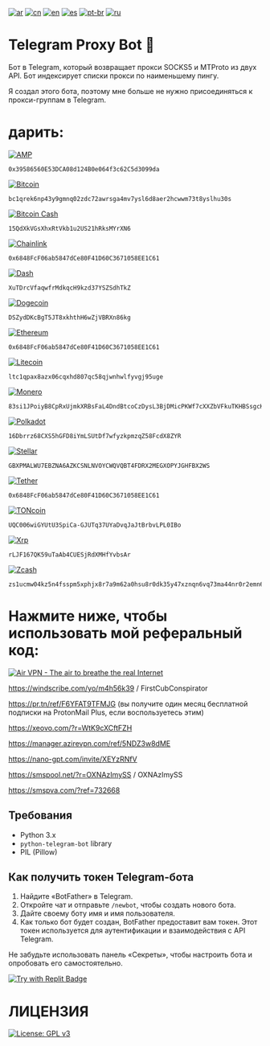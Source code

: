 [![ar](https://img.shields.io/badge/lang-ar-black.svg)](https://github.com/ddd75a650fee04c0ce576c877521c6bd/Telegram-Proxy-Scrapper/blob/main/README.ar.md)
[![cn](https://img.shields.io/badge/lang-cn-red.svg)](https://github.com/ddd75a650fee04c0ce576c877521c6bd/Telegram-Proxy-Scrapper/blob/main/README.cn.md)
[![en](https://img.shields.io/badge/lang-en-blue.svg)](https://github.com/ddd75a650fee04c0ce576c877521c6bd/Telegram-Proxy-Scrapper/edit/main/README.md)
[![es](https://img.shields.io/badge/lang-es-yellow.svg)](https://github.com/ddd75a650fee04c0ce576c877521c6bd/Telegram-Proxy-Scrapper/blob/main/README.es.md)
[![pt-br](https://img.shields.io/badge/lang-pt--br-green.svg)](https://github.com/ddd75a650fee04c0ce576c877521c6bd/Telegram-Proxy-Scrapper/blob/main/README.pt-br.md)
[![ru](https://img.shields.io/badge/lang-ru-white.svg)](https://github.com/ddd75a650fee04c0ce576c877521c6bd/Telegram-Proxy-Scrapper/blob/main/README.ru.md)

# Telegram Proxy Bot 🤖

Бот в Telegram, который возвращает прокси SOCKS5 и MTProto из двух API. Бот индексирует списки прокси по наименьшему пингу.

Я создал этого бота, поэтому мне больше не нужно присоединяться к прокси-группам в Telegram.

# дарить:

[![AMP](https://img.shields.io/badge/AMP-Etherscan↗-500050?style=for-the-badge&logo=amp&logoColor=white)](https://etherscan.io/address/0x39586560E53DCA08d124B0e064f3c62C5d3099da)
```
0x39586560E53DCA08d124B0e064f3c62C5d3099da
```

[![Bitcoin](https://img.shields.io/badge/Bitcoin-Blockchain↗-000?style=for-the-badge&logo=bitcoin&logoColor=white)](https://www.blockchain.com/btc/address/bc1qrek6np43y9gmnq02zdc72awrsga4mv7ysl6d8aer2hcwwm73t8yslhu30s)
```
bc1qrek6np43y9gmnq02zdc72awrsga4mv7ysl6d8aer2hcwwm73t8yslhu30s
```

[![Bitcoin Cash](https://img.shields.io/badge/Bitcoin%20Cash-Blockchair↗-8DC351?style=for-the-badge&logo=bitcoincash&logoColor=white)](https://blockchair.com/bitcoin-cash/address/15QdXkVGsXhxRtVkb1u2US21hRksMYrXN6)
```
15QdXkVGsXhxRtVkb1u2US21hRksMYrXN6
```

[![Chainlink](https://img.shields.io/badge/Chainlink-Etherscan↗-375BD2?style=for-the-badge&logo=chainlink&logoColor=white)](https://etherscan.io/address/0x6848FcF06ab5847dCe80F41D60C3671058EE1C61)
```
0x6848FcF06ab5847dCe80F41D60C3671058EE1C61
```

[![Dash](https://img.shields.io/badge/Dash-Explorer↗-008CE7?style=for-the-badge&logo=dash&logoColor=white)](https://explorer.dash.org/insight/address/XuTDrcVfaqwfrMdkqcH9kzd37YSZSdhTkZ)
```
XuTDrcVfaqwfrMdkqcH9kzd37YSZSdhTkZ
```

[![Dogecoin](https://img.shields.io/badge/Doge-BitInfoCharts↗-B59A30?style=for-the-badge&logo=dogecoin&logoColor=white)](https://bitinfocharts.com/dogecoin/address/DSZydDKcBgT5JT8xkhthH6wZjVBRXn86kg)
```
DSZydDKcBgT5JT8xkhthH6wZjVBRXn86kg
```

[![Ethereum](https://img.shields.io/badge/Ethereum-Etherscan↗-3C3C3D?style=for-the-badge&logo=ethereum&logoColor=white)](https://etherscan.io/address/0x6848FcF06ab5847dCe80F41D60C3671058EE1C61)
```
0x6848FcF06ab5847dCe80F41D60C3671058EE1C61
```

[![Litecoin](https://img.shields.io/badge/Litecoin-Blockchair↗-A6A9AA?style=for-the-badge&logo=litecoin&logoColor=white)](https://blockchair.com/litecoin/address/ltc1qpax8azx06cqxhd807qc58qjwnhwlfyvgj95uge)
```
ltc1qpax8azx06cqxhd807qc58qjwnhwlfyvgj95uge
```

[![Monero](https://img.shields.io/badge/Monero-Moneroexplorer↗-9A8B7B?style=for-the-badge&logo=monero&logoColor=white)](https://moneroexplorer.org/search?value=83si1JPoiyB8CpRxUjmkXRBsFaL4DndBtcoCzDysL3BjDMicPKWf7cXXZbVFkuTKHBSsgcKYDtSokBrHJZ5L5oud81nP5XM)
```
83si1JPoiyB8CpRxUjmkXRBsFaL4DndBtcoCzDysL3BjDMicPKWf7cXXZbVFkuTKHBSsgcKYDtSokBrHJZ5L5oud81nP5XM
```

[![Polkadot](https://img.shields.io/badge/Polkadot-Subscan↗-E6007A?style=for-the-badge&logo=polkadot&logoColor=white)](https://polkadot.subscan.io/account/16Dbrrz68CXS5hGFD8iYmLSUtDf7wfyzkpmzqZ58FcdX8ZYR)
```
16Dbrrz68CXS5hGFD8iYmLSUtDf7wfyzkpmzqZ58FcdX8ZYR
```

[![Stellar](https://img.shields.io/badge/Stellar-Blockchair↗-7D00FF?style=for-the-badge&logo=stellar&logoColor=white)](https://blockchair.com/stellar/address/GBXPMALWU7EBZNA6AZKCSNLNVOYCWQVQBT4FDRX2MEGXOPYJGHFBX2WS)
```
GBXPMALWU7EBZNA6AZKCSNLNVOYCWQVQBT4FDRX2MEGXOPYJGHFBX2WS
```

[![Tether](https://img.shields.io/badge/Tether-Etherscan↗-50AF95?style=for-the-badge&logo=tether&logoColor=white)](https://etherscan.io/address/0x6848FcF06ab5847dCe80F41D60C3671058EE1C61)
```
0x6848FcF06ab5847dCe80F41D60C3671058EE1C61
```

[![TONcoin](https://img.shields.io/badge/TONcoin-Tonscan↗-265CB3?style=for-the-badge&logo=ton&logoColor=white)](https://tonscan.org/address/UQC006wiGYUtU3SpiCa-GJUTq37UYaDvqJaJtBrbvLPL0IBo)
```
UQC006wiGYUtU3SpiCa-GJUTq37UYaDvqJaJtBrbvLPL0IBo
```

[![Xrp](https://img.shields.io/badge/Xrp-Blockchair↗-black?style=for-the-badge&logo=xrp&logoColor=white)](https://blockchair.com/xrp-ledger/account/rLJF167QK59uTaAb4CUESjRdXMHfYvbsAr)
```
rLJF167QK59uTaAb4CUESjRdXMHfYvbsAr
```

[![Zcash](https://img.shields.io/badge/Zcash-Blockchair↗-F4B728?style=for-the-badge&logo=zcash&logoColor=black)](https://blockchair.com/zcash/address/zs1ucmw04kz5n4fsspm5xphjx8r7a9m62a0hsu8r0dk35y47xznqn6vq73ma44nr0r2emn6qcym363)
```
zs1ucmw04kz5n4fsspm5xphjx8r7a9m62a0hsu8r0dk35y47xznqn6vq73ma44nr0r2emn6qcym363
```

# Нажмите ниже, чтобы использовать мой реферальный код:

<a href="https://airvpn.org/?referred_by=722312" title="Air VPN - The air to breathe the real Internet"><img src="https://airvpn.org/images/promotional/banner_641x91.gif" alt="Air VPN - The air to breathe the real Internet"></a>

https://windscribe.com/yo/m4h56k39 / FirstCubConspirator

https://pr.tn/ref/F6YFAT9TFMJG (вы получите один месяц бесплатной подписки на ProtonMail Plus, если воспользуетесь этим)

https://xeovo.com/?r=WtK9cXCftFZH

https://manager.azirevpn.com/ref/5NDZ3w8dME

https://nano-gpt.com/invite/XEYzRNfV

https://smspool.net/?r=OXNAzImySS / OXNAzImySS

https://smspva.com/?ref=732668

## Требования
- Python 3.x
- `python-telegram-bot` library
- PIL (Pillow)

## Как получить токен Telegram-бота

1. Найдите «BotFather» в Telegram.
2. Откройте чат и отправьте `/newbot`, чтобы создать нового бота.
3. Дайте своему боту имя и имя пользователя.
4. Как только бот будет создан, BotFather предоставит вам токен. Этот токен используется для аутентификации и взаимодействия с API Telegram.

Не забудьте использовать панель «Секреты», чтобы настроить бота и опробовать его самостоятельно.

[![Try with Replit Badge](https://replit.com/badge?caption=Try%20with%20Replit)](https://repl.it/github/ddd75a650fee04c0ce576c877521c6bd/Telegram-Proxy-Bot)

# ЛИЦЕНЗИЯ

[![License: GPL v3](https://img.shields.io/badge/License-GPLv3-blue.svg)](https://www.gnu.org/licenses/gpl-3.0)
